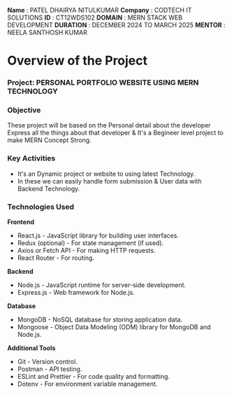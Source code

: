 **Name** : PATEL DHAIRYA NITULKUMAR
**Company** : CODTECH IT SOLUTIONS
**ID** : CT12WDS102
**DOMAIN** : MERN STACK WEB DEVELOPMENT
**DURATION** : DECEMBER 2024 TO MARCH 2025
**MENTOR** : NEELA SANTHOSH KUMAR


# Overview of the Project

### Project: PERSONAL PORTFOLIO WEBSITE USING MERN TECHNOLOGY

### Objective
These project will be based on the Personal detail about the developer Express all the things about that developer & It's a Begineer level project to make MERN Concept Strong.

### Key Activities
- It's an Dynamic project or website to using latest Technology.
- In these we can easily handle form submission & User data with Backend Technology.

### Technologies Used
**Frontend**
- React.js - JavaScript library for building user interfaces.
- Redux (optional) - For state management (if used).
- Axios or Fetch API - For making HTTP requests.
- React Router - For routing.

**Backend**
- Node.js - JavaScript runtime for server-side development.
- Express.js - Web framework for Node.js.

**Database**
- MongoDB - NoSQL database for storing application data.
- Mongoose - Object Data Modeling (ODM) library for MongoDB and Node.js.

**Additional Tools**
- Git - Version control.
- Postman - API testing.
- ESLint and Prettier - For code quality and formatting.
- Dotenv - For environment variable management.
